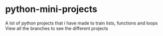 # python-mini-projects
A lot of python projects that i have made to train lists, functions and loops
View all the branches to see the different projects
